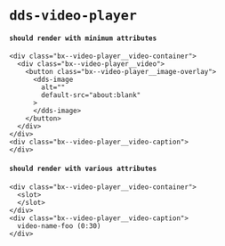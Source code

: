 # `dds-video-player`

#### `should render with minimum attributes`

```
<div class="bx--video-player__video-container">
  <div class="bx--video-player__video">
    <button class="bx--video-player__image-overlay">
      <dds-image
        alt=""
        default-src="about:blank"
      >
      </dds-image>
    </button>
  </div>
</div>
<div class="bx--video-player__video-caption">
</div>

```

#### `should render with various attributes`

```
<div class="bx--video-player__video-container">
  <slot>
  </slot>
</div>
<div class="bx--video-player__video-caption">
  video-name-foo (0:30)
</div>

```

